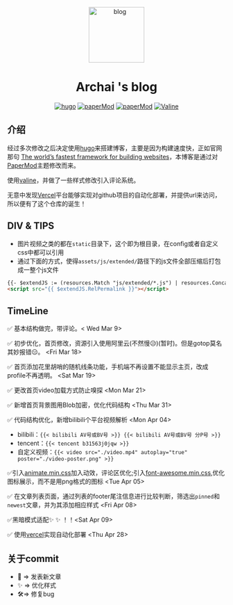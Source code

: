 <p align="center">
<img src="https://blog.archai233.site/images/favicon.ico" width="128px" height="128px" alt="blog">
</p>

<h1 align="center">Archai 's blog</h1>

<p align="center">
<a href="https://github.com/gohugoio/hugo" target="_blank"><img src="https://img.shields.io/badge/hugo-v0.83.0-blueviolet?style=flat-square&logo=hugo" alt="hugo" /></a> 
<a href="https://github.com/adityatelange/hugo-PaperMod" target="_blank"><img src="https://img.shields.io/badge/hugoThemes-%40paperMod-blue?style=flat-square&logo=hugo" alt="paperMod" /></a>
<a href="https://github.com/vercel/vercel" target="_blank"><img src="https://img.shields.io/badge/Vercel-CLI%20-brightgreen?style=flat-square&logo=vercel" alt="paperMod" /></a>
<a href="https://github.com/xCss/Valine" target="_blank"><img src="https://img.shields.io/badge/Valine-sys-yellow?style=flat-square" alt="Valine" /></a>
</p>

## 介绍

经过多次修改之后决定使用[hugo](https://gohugo.io/)来搭建博客，主要是因为构建速度快，正如官网那句 [The world’s fastest framework for building websites](https://gohugo.io/)，本博客是通过对[PaperMod](https://github.com/adityatelange/hugo-PaperMod)主题修改而来。

使用[valine](https://valine.js.org/)，并做了一些样式修改引入评论系统。

无意中发现[Vercel](https://vercel.com/)平台能够实现对github项目的自动化部署，并提供url来访问，所以便有了这个仓库的诞生！


## DIV & TIPS

- 图片视频之类的都在`static`目录下，这个即为根目录，在config或者自定义css中都可以引用
- 通过下面的方式，使得`assets/js/extended/`路径下的js文件全部压缩后打包成一整个js文件
```html
{{- $extendJS := (resources.Match "js/extended/*.js") | resources.Concat "assets/js/extended/extend.js" | fingerprint | minify }} 
<script src="{{ $extendJS.RelPermalink }}"></script>
```
## TimeLine

✅ 基本结构做完，带评论。< Wed Mar 9>

✅ 初步优化，首页修改，资源引入使用阿里云(不然慢😥)(暂时)。但是gotop莫名其妙报错😑。 <Fri Mar 18>

✅ 首页添加花里胡哨的随机线条功能，手机端不再设置不能显示主页，改成profile不再透明。 <Sat Mar 19>

✅ 更改首页video加载方式防止嗅探 <Mon Mar 21>

✅ 新增首页背景图用Blob加密，优化代码结构 <Thu Mar 31>

✅ 代码结构优化，新增bilibili个平台视频解析 <Mon Apr 04>

- bilibili：`{{< bilibili AV号或BV号 >}} {{< bilibili AV号或BV号 分P号 >}}`
- tencent：`{{< tencent b31563j0jqw >}}`
- 自定义视频：`{{< video src="./video.mp4" autoplay="true" poster="./video-poster.png" >}}`

✅引入[animate.min.css](https://animate.style/)加入动效，评论区优化;引入[font-awesome.min.css](http://www.fontawesome.com.cn/),优化图标展示，而不是用png格式的图标 <Tue Apr 05>

✅ 在文章列表页面，通过列表的footer尾注信息进行比较判断，筛选出`pinned`和`newest`文章，并为其添加相应样式 <Fri Apr 08>

✅黑暗模式适配✨ ✨ ！！<Sat Apr 09>

✅ 使用[vercel](https://vercel.com/)实现自动化部署 <Thu Apr 28>

## 关于commit

- 📑 => 发表新文章
- ✨ => 优化样式
- 🛠️=> 修复bug
